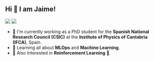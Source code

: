 ## Hi 👋 I am Jaime!

<a href="mailto:cespedes@ifca.unican.es"><img src="https://img.shields.io/badge/e‑mail-D14836.svg?style=for-the-badge&logo=GMail&logoColor=white"/></a>
<a href="https://www.linkedin.com/in/jaime-c%C3%A9spedes-sisniega/?locale=en_US"><img src="https://img.shields.io/badge/linkedin-0077B5.svg?style=for-the-badge&logo=linkedin&logoColor=white"/></a>

- 🏢 I'm currently working as a PhD student for the **Spanish National Research Council (CSIC)** at the **Institute of Physics of Cantabria (IFCA)**, Spain.
- 🌱 Learning all about **MLOps** and **Machine Learning**.
- 👀 Also Interested in **Reinforcement Learning** 🤖.

